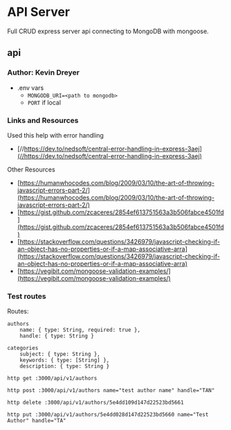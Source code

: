 # API Server

Full CRUD express server api connecting to MongoDB with mongoose.

## api

### Author: Kevin Dreyer

- .env vars
  - `MONGODB_URI=<path to mongodb>`
  - `PORT` if local

### Links and Resources

Used this help with error handling
- [//https://dev.to/nedsoft/central-error-handling-in-express-3aej](//https://dev.to/nedsoft/central-error-handling-in-express-3aej)

Other Resources
- [https://humanwhocodes.com/blog/2009/03/10/the-art-of-throwing-javascript-errors-part-2/](https://humanwhocodes.com/blog/2009/03/10/the-art-of-throwing-javascript-errors-part-2/)
- [https://gist.github.com/zcaceres/2854ef613751563a3b506fabce4501fd](https://gist.github.com/zcaceres/2854ef613751563a3b506fabce4501fd)
- [https://stackoverflow.com/questions/3426979/javascript-checking-if-an-object-has-no-properties-or-if-a-map-associative-arra](https://stackoverflow.com/questions/3426979/javascript-checking-if-an-object-has-no-properties-or-if-a-map-associative-arra)
- [https://vegibit.com/mongoose-validation-examples/](https://vegibit.com/mongoose-validation-examples/)


### Test routes
Routes: 
```
authors
    name: { type: String, required: true },
    handle: { type: String }
```

```
categories
    subject: { type: String },
    keywords: { type: [String] },
    description: { type: String }
```

`http get :3000/api/v1/authors`

`http post :3000/api/v1/authors name="test author name" handle="TAN"`

`http delete :3000/api/v1/authors/5e4dd109d147d22523bd5661`

`http put :3000/api/v1/authors/5e4dd028d147d22523bd5660 name="Test Author" handle="TA"`
